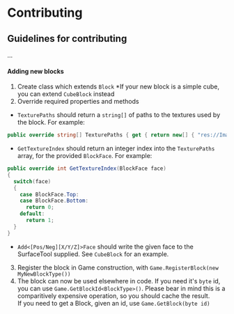 # Contributing
## Guidelines for contributing
...

#### Adding new blocks
1. Create class which extends `Block`
  *If your new block is a simple cube, you can extend `CubeBlock` instead
2. Override required properties and methods  
  * `TexturePaths` should return a `string[]` of paths to the textures used by the block. For example:
  ```C#
  public override string[] TexturePaths { get { return new[] { "res://Images/grass_top.png", "res://Images/grass_side.png" }; } }
  ```
  * `GetTextureIndex` should return an integer index into the `TexturePaths` array, for the provided `BlockFace`. For example: 
  ```C#
  public override int GetTextureIndex(BlockFace face)
  {
    switch(face)
    {
      case BlockFace.Top:
      case BlockFace.Bottom:
        return 0;
      default:
        return 1;
    }
  }
  ```
  * `Add<[Pos/Neg][X/Y/Z]>Face` should write the given face to the SurfaceTool supplied. See `CubeBlock` for an example.
3. Register the block in Game construction, with `Game.RegisterBlock(new MyNewBlockType())`
4. The block can now be used elsewhere in code. If you need it's `byte` id, you can use `Game.GetBlockId<BlockType>()`. Please bear in mind this is a comparitively expensive operation, so you should cache the result.  
  If you need to get a Block, given an id, use `Game.GetBlock(byte id)`

